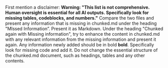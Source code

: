 First mention a disclaimer: **Warning: "This list is not comprehensive. Human oversight is essential for all AI outputs. Specifically look for missing tables, codeblocks, and numbers."**
Compare the two files and present any information that is missing in chunked.md under the heading "MIssed Information”. Present it as Markdown. 
Under the heading "Chunked again with Missing information", try to enhance the content in chunked.md with any relevant information from the missing information and present it again. Any information newly added should be in bold **bold**. Specifically look for missing code and add it. Do not change the essential structure of the chunked.md document, such as headings, tables and any other contents.
